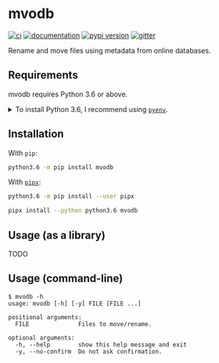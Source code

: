 # mvodb

[![ci](https://github.com/pawamoy/mvodb/workflows/ci/badge.svg)](https://github.com/pawamoy/mvodb/actions?query=workflow%3Aci)
[![documentation](https://img.shields.io/badge/docs-mkdocs%20material-blue.svg?style=flat)](https://pawamoy.github.io/mvodb/)
[![pypi version](https://img.shields.io/pypi/v/mvodb.svg)](https://pypi.org/project/mvodb/)
[![gitter](https://badges.gitter.im/join%20chat.svg)](https://gitter.im/mvodb/community)

Rename and move files using metadata from online databases.

## Requirements

mvodb requires Python 3.6 or above.

<details>
<summary>To install Python 3.6, I recommend using <a href="https://github.com/pyenv/pyenv"><code>pyenv</code></a>.</summary>

```bash
# install pyenv
git clone https://github.com/pyenv/pyenv ~/.pyenv

# setup pyenv (you should also put these three lines in .bashrc or similar)
export PATH="${HOME}/.pyenv/bin:${PATH}"
export PYENV_ROOT="${HOME}/.pyenv"
eval "$(pyenv init -)"

# install Python 3.6
pyenv install 3.6.12

# make it available globally
pyenv global system 3.6.12
```
</details>

## Installation

With `pip`:
```bash
python3.6 -m pip install mvodb
```

With [`pipx`](https://github.com/pipxproject/pipx):
```bash
python3.6 -m pip install --user pipx

pipx install --python python3.6 mvodb
```

## Usage (as a library)

TODO

## Usage (command-line)

```console
$ mvodb -h
usage: mvodb [-h] [-y] FILE [FILE ...]

positional arguments:
  FILE              Files to move/rename.

optional arguments:
  -h, --help        show this help message and exit
  -y, --no-confirm  Do not ask confirmation.
```
